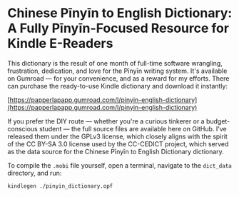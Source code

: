 # Chinese Pīnyīn to English Dictionary: A Fully Pīnyīn-Focused Resource for Kindle E-Readers

This dictionary is the result of one month of full-time software wrangling, frustration, dedication, and love for the Pīnyīn writing system. It's available on Gumroad — for your convenience, and as a reward for my efforts. There can purchase the ready-to-use Kindle dictionary and download it instantly:

[https://papperlapapp.gumroad.com/l/pinyin-english-dictionary](https://papperlapapp.gumroad.com/l/pinyin-english-dictionary)

If you prefer the DIY route — whether you're a curious tinkerer or a budget-conscious student — the full source files are available here on GitHub. I've released them under the GPLv3 license, which closely aligns with the spirit of the CC BY-SA 3.0 license used by the CC-CEDICT project, which served as the data source for the Chinese Pīnyīn to English Dictionary dictionary.

To compile the `.mobi` file yourself, open a terminal, navigate to the `dict_data` directory, and run:

```bash
kindlegen ./pinyin_dictionary.opf
